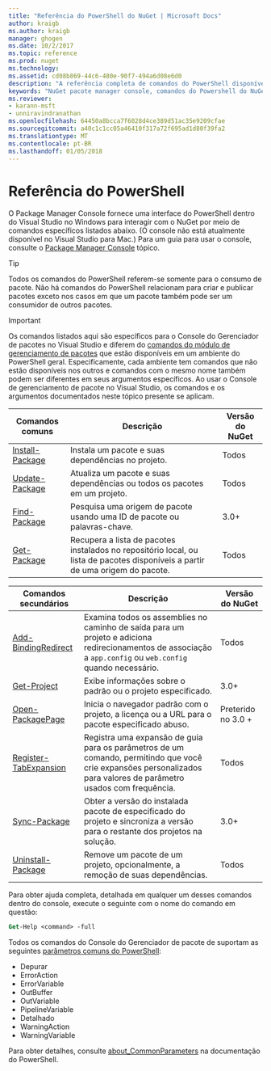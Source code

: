 ```yaml
---
title: "Referência do PowerShell do NuGet | Microsoft Docs"
author: kraigb
ms.author: kraigb
manager: ghogen
ms.date: 10/2/2017
ms.topic: reference
ms.prod: nuget
ms.technology: 
ms.assetid: cd08b869-44c6-480e-90f7-494a6d08e6d0
description: "A referência completa de comandos do PowerShell disponíveis no Console do Gerenciador de pacotes do NuGet no Visual Studio."
keywords: "NuGet pacote manager console, comandos do Powershell do NuGet, referência do Powershell do NuGet"
ms.reviewer:
- karann-msft
- unniravindranathan
ms.openlocfilehash: 64450a8bcca7f6028d4ce389d51ac35e9209cfae
ms.sourcegitcommit: a40c1c1cc05a46410f317a72f695ad1d80f39fa2
ms.translationtype: MT
ms.contentlocale: pt-BR
ms.lasthandoff: 01/05/2018
---
```

# <a name="powershell-reference"></a>Referência do PowerShell

O Package Manager Console fornece uma interface do PowerShell dentro do Visual Studio no Windows para interagir com o NuGet por meio de comandos específicos listados abaixo. (O console não está atualmente disponível no Visual Studio para Mac.) Para um guia para usar o console, consulte o [Package Manager Console](../tools/package-manager-console.md) tópico.

> [!Tip]
> Todos os comandos do PowerShell referem-se somente para o consumo de pacote. Não há comandos do PowerShell relacionam para criar e publicar pacotes exceto nos casos em que um pacote também pode ser um consumidor de outros pacotes.

> [!Important]
> Os comandos listados aqui são específicos para o Console do Gerenciador de pacotes no Visual Studio e diferem do [comandos do módulo de gerenciamento de pacotes](/powershell/module/packagemanagement/?view=powershell-6) que estão disponíveis em um ambiente do PowerShell geral. Especificamente, cada ambiente tem comandos que não estão disponíveis nos outros e comandos com o mesmo nome também podem ser diferentes em seus argumentos específicos. Ao usar o Console de gerenciamento de pacote no Visual Studio, os comandos e os argumentos documentados neste tópico presente se aplicam.

| Comandos comuns | Descrição | Versão do NuGet |
| --- | --- | --- |
| [Install-Package](ps-ref-install-package.md) | Instala um pacote e suas dependências no projeto. | Todos |
| [Update-Package](ps-ref-update-package.md) | Atualiza um pacote e suas dependências ou todos os pacotes em um projeto. | Todos |
| [Find-Package](ps-ref-find-package.md) | Pesquisa uma origem de pacote usando uma ID de pacote ou palavras-chave. | 3.0+ |
| [Get-Package](ps-ref-get-package.md) | Recupera a lista de pacotes instalados no repositório local, ou lista de pacotes disponíveis a partir de uma origem do pacote. | Todos |

| Comandos secundários | Descrição | Versão do NuGet |
| --- | --- | --- |
| [Add-BindingRedirect](ps-ref-add-bindingredirect.md) | Examina todos os assemblies no caminho de saída para um projeto e adiciona redirecionamentos de associação a `app.config` ou `web.config` quando necessário. | Todos |
| [Get-Project](ps-ref-get-project.md) | Exibe informações sobre o padrão ou o projeto especificado. | 3.0+ |
| [Open-PackagePage](ps-ref-open-packagepage.md) | Inicia o navegador padrão com o projeto, a licença ou a URL para o pacote especificado abuso. | Preterido no 3.0 + |
| [Register-TabExpansion](ps-ref-register-tabexpansion.md) | Registra uma expansão de guia para os parâmetros de um comando, permitindo que você crie expansões personalizados para valores de parâmetro usados com frequência. | Todos |
| [Sync-Package](ps-ref-sync-package.md) | Obter a versão do instalada pacote de especificado do projeto e sincroniza a versão para o restante dos projetos na solução. | 3.0+ |
| [Uninstall-Package](ps-ref-uninstall-package.md) | Remove um pacote de um projeto, opcionalmente, a remoção de suas dependências. | Todos |

Para obter ajuda completa, detalhada em qualquer um desses comandos dentro do console, execute o seguinte com o nome do comando em questão:

```ps
Get-Help <command> -full
```

Todos os comandos do Console do Gerenciador de pacote de suportam as seguintes [parâmetros comuns do PowerShell](http://go.microsoft.com/fwlink/?LinkID=113216):

- Depurar
- ErrorAction
- ErrorVariable
- OutBuffer
- OutVariable
- PipelineVariable
- Detalhado
- WarningAction
- WarningVariable

Para obter detalhes, consulte [about_CommonParameters](http://go.microsoft.com/fwlink/?LinkID=113216) na documentação do PowerShell.
